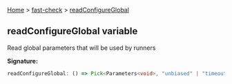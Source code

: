 [Home](/) &gt; [fast-check](../fast-check.md) &gt; [readConfigureGlobal](readConfigureGlobal.md)

## readConfigureGlobal variable

Read global parameters that will be used by runners

<b>Signature:</b>

```typescript
readConfigureGlobal: () => Pick<Parameters<void>, "unbiased" | "timeout" | "skipAllAfterTimeLimit" | "seed" | "randomType" | "numRuns" | "maxSkipsPerRun" | "logger" | "verbose" | "endOnFailure"> | undefined
```
